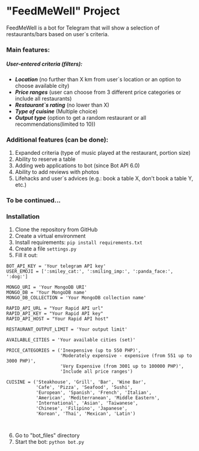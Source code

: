 # "FeedMeWell" Project

FeedMeWell is a bot for Telegram that will show a selection of restaurants/bars based on user`s criteria.

### Main features:

##### User-entered criteria (filters):

- _**Location**_ (no further than X km from user`s location or an option to choose available city)
- **_Price ranges_** (user can choose from 3 different price categories or include all restaurants)
- **_Restaurant`s rating_** (no lower than X)
- **_Type of cuisine_** (Multiple choice)
- **_Output type_** (option to get a random restaurant or all recommendations(limited to 10))

### Additional features (can be done):

1. Expanded criteria (type of music played at the restaurant, portion size)
2. Ability to reserve a table
3. Adding web applications to bot (since Bot API 6.0)
4. Ability to add reviews with photos
5. Lifehacks and user`s advices (e.g.: book a table X, don't book a table Y, etc.)

### To be continued...

### Installation

1. Clone the repository from GitHub
2. Create a virtual environment
3. Install requirements: `pip install requirements.txt`
4. Create a file `settings.py`
5. Fill it out:
```
BOT_API_KEY = 'Your telegram API key'
USER_EMOJI = [':smiley_cat:', ':smiling_imp:', ':panda_face:', ':dog:']

MONGO_URI = 'Your MongoDB URI'
MONGO_DB = 'Your MongoDB name'
MONGO_DB_COLLECTION = 'Your MongoDB collection name'

RAPID_API_URL = "Your Rapid API url"
RAPID_API_KEY = "Your Rapid API key"
RAPID_API_HOST = "Your Rapid API host"

RESTAURANT_OUTPUT_LIMIT = 'Your output limit'

AVAILABLE_CITIES = 'Your available cities (set)'

PRICE_CATEGORIES = ('Inexpensive (up to 550 PHP)',
                    'Moderately expensive - expensive (from 551 up to 3000 PHP)',
                    'Very Expensive (from 3001 up to 100000 PHP)',
                    'Include all price ranges')

CUISINE = ('Steakhouse', 'Grill', 'Bar', 'Wine Bar',
           'Cafe', 'Pizza', 'Seafood', 'Sushi',
           'European', 'Spanish', 'French', 'Italian',
           'American', 'Mediterranean', 'Middle Eastern',
           'International', 'Asian', 'Taiwanese',
           'Chinese', 'Filipino', 'Japanese',
           'Korean', 'Thai', 'Mexican', 'Latin')



```
6. Go to "bot_files" directory
7. Start the bot: `python bot.py`

